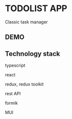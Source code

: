 # TODOLIST APP

Classic task manager

## DEMO

## Technology stack
typescript 

react

redux, redux toolkit 

rest API 

formik 

MUI 


